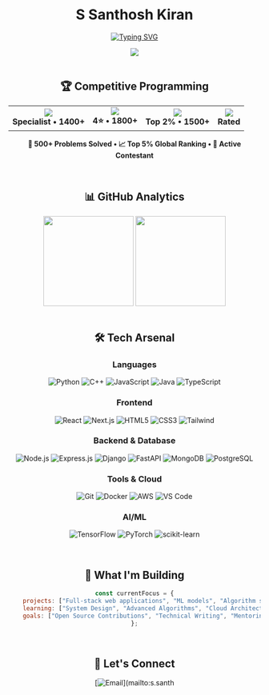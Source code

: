 <div align="center">

# S Santhosh Kiran

[![Typing SVG](https://readme-typing-svg.herokuapp.com?font=Inter&weight=500&size=20&duration=4000&pause=1000&color=58A6FF&center=true&vCenter=true&width=500&lines=Software+Engineer;Competitive+Programmer;Problem+Solver;Building+the+Future)](https://git.io/typing-svg)

<img src="https://komarev.com/ghpvc/?username=santhosh&color=58a6ff&style=for-the-badge&label=PROFILE+VIEWS" />

</div>

<br/>

<div align="center">

## 🏆 Competitive Programming

<table>
<tr align="center">
<td><img src="https://img.shields.io/badge/Codeforces-1F8ACB?style=for-the-badge&logo=codeforces&logoColor=white"/><br/><b>Specialist • 1400+</b></td>
<td><img src="https://img.shields.io/badge/CodeChef-5B4638?style=for-the-badge&logo=codechef&logoColor=white"/><br/><b>4⭐ • 1800+</b></td>
<td><img src="https://img.shields.io/badge/LeetCode-FFA116?style=for-the-badge&logo=leetcode&logoColor=black"/><br/><b>Top 2% • 1500+</b></td>
<td><img src="https://img.shields.io/badge/AtCoder-000000?style=for-the-badge"/><br/><b>Rated</b></td>
</tr>
</table>

**🎯 500+ Problems Solved  •  📈 Top 5% Global Ranking  •  🚀 Active Contestant**

</div>

<br/>

<div align="center">

## 📊 GitHub Analytics

<img height="180em" src="https://github-readme-stats.vercel.app/api?username=santhosh&show_icons=true&theme=github_dark&hide_border=true&count_private=true&include_all_commits=true&bg_color=0d1117&title_color=58a6ff&icon_color=58a6ff&text_color=c9d1d9"/>
<img height="180em" src="https://github-readme-streak-stats.herokuapp.com/?user=santhosh&theme=github-dark-blue&hide_border=true&background=0d1117&ring=58a6ff&fire=58a6ff&currStreakLabel=58a6ff"/>

</div>

<br/>

<div align="center">

## 🛠️ Tech Arsenal

### Languages
![Python](https://img.shields.io/badge/Python-3776AB?style=for-the-badge&logo=python&logoColor=white)
![C++](https://img.shields.io/badge/C++-00599C?style=for-the-badge&logo=cplusplus&logoColor=white)
![JavaScript](https://img.shields.io/badge/JavaScript-F7DF1E?style=for-the-badge&logo=javascript&logoColor=black)
![Java](https://img.shields.io/badge/Java-ED8B00?style=for-the-badge&logo=openjdk&logoColor=white)
![TypeScript](https://img.shields.io/badge/TypeScript-3178C6?style=for-the-badge&logo=typescript&logoColor=white)

### Frontend
![React](https://img.shields.io/badge/React-20232A?style=for-the-badge&logo=react&logoColor=61DAFB)
![Next.js](https://img.shields.io/badge/Next.js-000000?style=for-the-badge&logo=nextdotjs&logoColor=white)
![HTML5](https://img.shields.io/badge/HTML5-E34F26?style=for-the-badge&logo=html5&logoColor=white)
![CSS3](https://img.shields.io/badge/CSS3-1572B6?style=for-the-badge&logo=css3&logoColor=white)
![Tailwind](https://img.shields.io/badge/Tailwind_CSS-38B2AC?style=for-the-badge&logo=tailwind-css&logoColor=white)

### Backend & Database
![Node.js](https://img.shields.io/badge/Node.js-43853D?style=for-the-badge&logo=node.js&logoColor=white)
![Express.js](https://img.shields.io/badge/Express.js-404D59?style=for-the-badge&logo=express&logoColor=white)
![Django](https://img.shields.io/badge/Django-092E20?style=for-the-badge&logo=django&logoColor=white)
![FastAPI](https://img.shields.io/badge/FastAPI-005571?style=for-the-badge&logo=fastapi&logoColor=white)
![MongoDB](https://img.shields.io/badge/MongoDB-4EA94B?style=for-the-badge&logo=mongodb&logoColor=white)
![PostgreSQL](https://img.shields.io/badge/PostgreSQL-316192?style=for-the-badge&logo=postgresql&logoColor=white)

### Tools & Cloud
![Git](https://img.shields.io/badge/Git-F05032?style=for-the-badge&logo=git&logoColor=white)
![Docker](https://img.shields.io/badge/Docker-2496ED?style=for-the-badge&logo=docker&logoColor=white)
![AWS](https://img.shields.io/badge/Amazon_AWS-232F3E?style=for-the-badge&logo=amazon-aws&logoColor=white)
![VS Code](https://img.shields.io/badge/Visual_Studio_Code-0078D4?style=for-the-badge&logo=visual%20studio%20code&logoColor=white)

### AI/ML
![TensorFlow](https://img.shields.io/badge/TensorFlow-FF6F00?style=for-the-badge&logo=tensorflow&logoColor=white)
![PyTorch](https://img.shields.io/badge/PyTorch-EE4C2C?style=for-the-badge&logo=pytorch&logoColor=white)
![scikit-learn](https://img.shields.io/badge/scikit--learn-F7931E?style=for-the-badge&logo=scikit-learn&logoColor=white)

</div>

<br/>

<div align="center">

## 🚀 What I'm Building

```javascript
const currentFocus = {
    projects: ["Full-stack web applications", "ML models", "Algorithm solutions"],
    learning: ["System Design", "Advanced Algorithms", "Cloud Architecture"],
    goals: ["Open Source Contributions", "Technical Writing", "Mentoring"]
};
```

</div>

<br/>

<div align="center">

## 🤝 Let's Connect

[![Email](https://img.shields.io/badge/Email-D14836?style=for-the-badge&logo=gmail&logoColor=white)](mailto:s.santh
